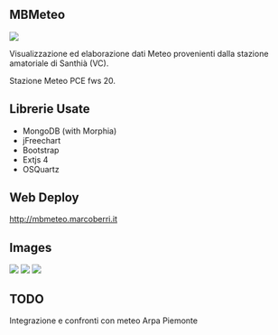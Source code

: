 MBMeteo
--------------

<img src="https://www.codeship.io/projects/2271f2e0-5b61-0131-62a1-32461ad1ef35/status"/>

Visualizzazione ed elaborazione dati Meteo provenienti dalla stazione amatoriale di Santhi&agrave; (VC).

Stazione Meteo PCE fws 20.

Librerie Usate
--------------

- MongoDB (with Morphia)
- jFreechart
- Bootstrap
- Extjs 4
- OSQuartz

Web Deploy
------------

http://mbmeteo.marcoberri.it

Images
------------

<img src="http://mbmeteo.googlecode.com/files/mbmeteo_1.jpg"/>

<img src="http://mbmeteo.googlecode.com/files/mbmeteo_2.jpg"/>

<img src="http://mbmeteo.googlecode.com/files/mbmeteo_3.jpg"/>

TODO
-------------
Integrazione e confronti con meteo Arpa Piemonte
